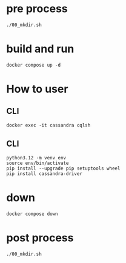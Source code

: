 # pre process
```
./00_mkdir.sh
```

# build and run
```
docker compose up -d
```

# How to user
## CLI
```
docker exec -it cassandra cqlsh
```

## CLI
```
python3.12 -m venv env
source env/bin/activate
pip install --upgrade pip setuptools wheel
pip install cassandra-driver
```

# down
```
docker compose down
```

# post process
```
./00_mkdir.sh
```

